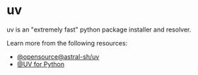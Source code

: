 # uv

uv is an "extremely fast" python package installer and resolver.

Learn more from the following resources:

- [@opensource@astral-sh/uv](https://github.com/astral-sh/uv)
- [@UV for Python](https://www.youtube.com/watch?v=qh98qOND6MI&t)
